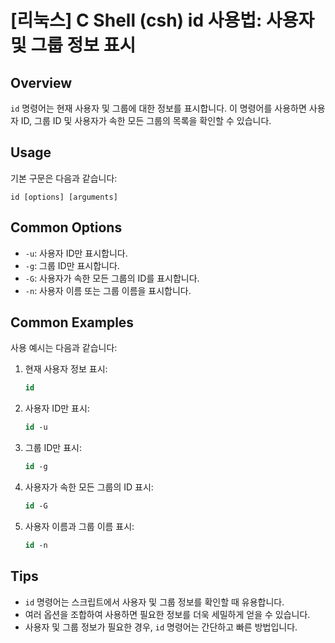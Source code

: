 # [리눅스] C Shell (csh) id 사용법: 사용자 및 그룹 정보 표시

## Overview
`id` 명령어는 현재 사용자 및 그룹에 대한 정보를 표시합니다. 이 명령어를 사용하면 사용자 ID, 그룹 ID 및 사용자가 속한 모든 그룹의 목록을 확인할 수 있습니다.

## Usage
기본 구문은 다음과 같습니다:
```
id [options] [arguments]
```

## Common Options
- `-u`: 사용자 ID만 표시합니다.
- `-g`: 그룹 ID만 표시합니다.
- `-G`: 사용자가 속한 모든 그룹의 ID를 표시합니다.
- `-n`: 사용자 이름 또는 그룹 이름을 표시합니다.

## Common Examples
사용 예시는 다음과 같습니다:

1. 현재 사용자 정보 표시:
   ```csh
   id
   ```

2. 사용자 ID만 표시:
   ```csh
   id -u
   ```

3. 그룹 ID만 표시:
   ```csh
   id -g
   ```

4. 사용자가 속한 모든 그룹의 ID 표시:
   ```csh
   id -G
   ```

5. 사용자 이름과 그룹 이름 표시:
   ```csh
   id -n
   ```

## Tips
- `id` 명령어는 스크립트에서 사용자 및 그룹 정보를 확인할 때 유용합니다.
- 여러 옵션을 조합하여 사용하면 필요한 정보를 더욱 세밀하게 얻을 수 있습니다.
- 사용자 및 그룹 정보가 필요한 경우, `id` 명령어는 간단하고 빠른 방법입니다.